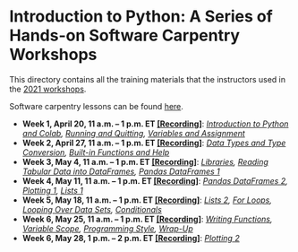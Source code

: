 # Introduction to Python: A Series of Hands-on Software Carpentry Workshops

This directory contains all the training materials that the instructors used in the [2021 workshops](https://ncihub.org/groups/dslx/events/introduction_to_python_a_series_of_hands-on_software_carpentry_workshops).

Software carpentry lessons can be found [here](http://swcarpentry.github.io/python-novice-gapminder/).

* **Week 1, April 20, 11 a.m. – 1 p.m. ET [[Recording]](https://youtu.be/uf72-xQOBJg)**: *[Introduction to Python and Colab](./week1/python_carpentry_workshop-2021-04-20.pdf), [Running and Quitting](./week1/python_running_and_quitting-2021-04-20.ipynb), [Variables and Assignment](./week1/python_variables_and_assignment-2021-04-20.ipynb)*
* **Week 2, April 27, 11 a.m. – 1 p.m. ET [[Recording]](https://youtu.be/sA-lJAqCa78)**: *[Data Types and Type Conversion](./week2/python_data_types_and_type_conversion.ipynb), [Built-in Functions and Help](./week2/python_built_in_functions_and_help.ipynb)*
* **Week 3, May 4, 11 a.m. – 1 p.m. ET [[Recording]](https://youtu.be/pQo-ZOC6HSE)**: *[Libraries](./week3/python_libraries.ipynb), [Reading Tabular Data into DataFrames](./week3/python_reading_tabular_data_into_dataframes.ipynb), [Pandas DataFrames 1](./week3/python_pandas_dataframes_1.ipynb)*
* **Week 4, May 11, 11 a.m. – 1 p.m. ET [[Recording]](https://youtu.be/NijTK7ViIE4)**: *[Pandas DataFrames 2](./week4/python_pandas_dataframes_2.ipynb), [Plotting 1](./week4/python_plotting_1.ipynb), [Lists 1](./week4/python_lists_1.ipynb)*
* **Week 5, May 18, 11 a.m. – 1 p.m. ET [[Recording]](https://youtu.be/v_NXSAGvtI0)**: *[Lists 2](./week5/python_lists_2.ipynb), [For Loops](./week5/python_for_loops.ipynb), [Looping Over Data Sets](./week5/python_looping_over_data_sets.ipynb), [Conditionals](./week5/python_conditionals.ipynb)*
* **Week 6, May 25, 11 a.m. – 1 p.m. ET [[Recording]](https://youtu.be/gw6sJJm8kng)**: *[Writing Functions](./week6/python_writing_functions.ipynb), [Variable Scope](./week6/python_variable_scope.ipynb), [Programming Style](./week6/python_programming_style.ipynb), [Wrap-Up](./week6/python-carpentry-workshop-wrap-up.pdf)*
* **Week 6, May 28, 1 p.m. – 2 p.m. ET [[Recording]](https://youtu.be/i_KKdQwc9eE)**: *[Plotting 2](./week6/Exploratory-data-analysis-8-2020.pdf)*
